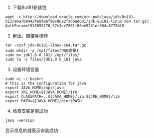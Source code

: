   
1. 下载8u181安装包
```
wget -c http://download.oracle.com/otn-pub/java/jdk/8u181-b13/96a7b8442fe848ef90c96a2fad6ed6d1/jdk-8u181-linux-x64.tar.gz?AuthParam=1537699170_57e1ce7801f66ee9231ec584c87754f8
```
2. 解压，链接等操作
```
tar -xzvf jdk-8u181-linux-x64.tar.gz
sudo mkdir -p /opt/files(可能需要)
sudo mv jdk1.8.0_181/ /opt/files/
sudo ln -s files/jdk1.8.0_181 java
```
3. 设置环境变量
```
sudo vi ~/.bashrc
# this is the configuration for java
export JAVA_HOME=/opt/java
export JRE_HOME=${JAVA_HOME}/jre
export CLASSPATH=.:${JAVA_HOME}/lib:${JRE_HOME}/lib
export PATH=${JAVA_HOME}/bin:$PATH
```

4. 检查安装是否成功
```
java -version
```
显示信息的就表示安装成功